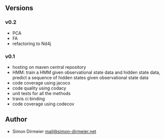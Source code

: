 ## Versions

### v0.2

* PCA
* FA
* refactoring to Nd4j

### v0.1

* hosting on maven central repository
* HMM: train a HMM given observational state data and hidden state data, 
       predict a sequence of hidden states given observational state data
* code coverage using jacoco
* code quality using codacy
* unit tests for all the methods
* travis ci binding
* code coverage using codecov

## Author

* Simon Dirmeier <a href="mailto:mail@simon-dirmeier.net">mail@simon-dirmeier.net</a>
